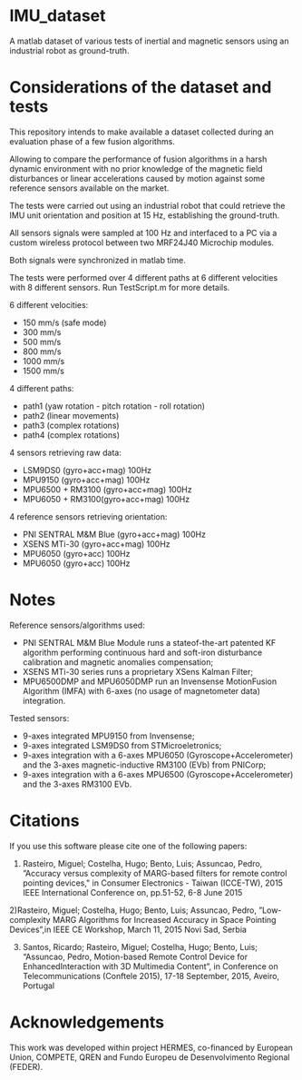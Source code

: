 # IMU_dataset
A matlab dataset of various tests of inertial and magnetic sensors using an industrial robot as ground-truth.

# Considerations of the dataset and tests
This repository intends to make available a dataset collected during an evaluation phase of a few fusion algorithms. 

Allowing to compare the performance of fusion algorithms in a harsh dynamic environment with no prior knowledge of the magnetic field disturbances or linear accelerations caused by motion against some reference sensors available on the market.

The tests were carried out using an industrial robot that could retrieve the IMU unit orientation and position at 15 Hz, establishing the ground-truth. 

All sensors signals were sampled at 100 Hz and interfaced to a PC via a custom wireless protocol between two MRF24J40 Microchip modules.

Both signals were synchronized in matlab time.

The tests were performed over 4 different paths at 6 different velocities with 8 different sensors. Run TestScript.m for more details.

6 different velocities: 
- 150  mm/s (safe mode) 
- 300  mm/s
- 500  mm/s
- 800  mm/s
- 1000 mm/s
- 1500 mm/s

4 different paths:  
- path1 (yaw rotation - pitch rotation - roll rotation)
- path2 (linear movements)
- path3 (complex rotations)
- path4 (complex rotations)

4 sensors retrieving raw data: 
- LSM9DS0 (gyro+acc+mag) 100Hz
- MPU9150 (gyro+acc+mag) 100Hz
- MPU6500 + RM3100 (gyro+acc+mag) 100Hz
- MPU6050 + RM3100(gyro+acc+mag) 100Hz

4 reference sensors retrieving orientation: 
- PNI SENTRAL M&M Blue (gyro+acc+mag) 100Hz
- XSENS MTi-30 (gyro+acc+mag) 100Hz
- MPU6050 (gyro+acc) 100Hz
- MPU6050 (gyro+acc) 100Hz

# Notes
Reference sensors/algorithms used:
- PNI SENTRAL M&M Blue Module runs a stateof-the-art patented KF algorithm performing continuous hard and soft-iron disturbance calibration and magnetic anomalies compensation; 
- XSENS MTi-30 series runs a proprietary XSens Kalman Filter; 
- MPU6500DMP and MPU6050DMP run an Invensense MotionFusion
Algorithm (IMFA) with 6-axes (no usage of magnetometer data) integration.

Tested sensors:
- 9-axes integrated MPU9150 from Invensense; 
- 9-axes integrated LSM9DS0 from STMicroeletronics; 
- 9-axes integration with a 6-axes MPU6050 (Gyroscope+Accelerometer) and the 3-axes magnetic-inductive RM3100 (EVb) from PNICorp; 
- 9-axes integration with a 6-axes MPU6500 (Gyroscope+Accelerometer) and the 3-axes RM3100 EVb. 

# Citations
 If you use this software please cite one of the following papers:
 
 1) Rasteiro, Miguel; Costelha, Hugo; Bento, Luis; Assuncao, Pedro, ”Accuracy versus complexity of MARG-based filters for remote control pointing devices," in Consumer Electronics - Taiwan (ICCE-TW), 2015 IEEE International Conference on, pp.51-52, 6-8 June 2015
 
2)Rasteiro, Miguel; Costelha, Hugo; Bento, Luis; Assuncao, Pedro, ”Low-complexity MARG Algorithms for Increased Accuracy in Space Pointing Devices”,in IEEE CE Workshop, March 11, 2015 Novi Sad, Serbia

3) Santos, Ricardo; Rasteiro, Miguel; Costelha, Hugo; Bento, Luis; “Assuncao, Pedro, Motion-based Remote Control Device for EnhancedInteraction with 3D Multimedia Content”, in Conference on Telecommunications (Conftele 2015), 17-18 September, 2015, Aveiro, Portugal

# Acknowledgements
This work was developed within project HERMES, co-financed by European Union, COMPETE, QREN and Fundo Europeu de Desenvolvimento Regional (FEDER).
